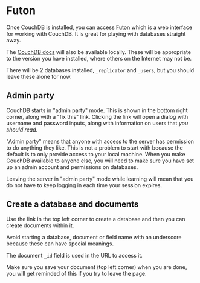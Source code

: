# Futon

Once CouchDB is installed, you can access
[Futon](http://localhost:5984/_utils/)
which is a web interface for working with CouchDB.
It is great for playing with databases straight away.

The [CouchDB docs](http://localhost:5984/_utils/docs/) will also be
available locally.
These will be appropriate to the version you have installed, where
others on the Internet may not be.

There will be 2 databases installed, `_replicator` and `_users`, but you
should leave these alone for now.


## Admin party

CouchDB starts in "admin party" mode.
This is shown in the bottom right corner, along with a "fix this" link.
Clicking the link will open a dialog with username and password inputs,
along with information on users that *you should read*.

"Admin party" means that anyone with access to the server has permission
to do anything they like.
This is not a problem to start with because the default is to only
provide access to your local machine.
When you make CouchDB available to anyone else, you will need to make
sure you have set up an admin account and permissions on databases.

Leaving the server in "admin party" mode while learning will mean that
you do not have to keep logging in each time your session expires.


## Create a database and documents

Use the link in the top left corner to create a database and then you
can create documents within it.

Avoid starting a database, document or field name with an underscore
because these can have special meanings.

The document `_id` field is used in the URL to access it.

Make sure you save your document (top left corner) when you are done,
you will get reminded of this if you try to leave the page.
